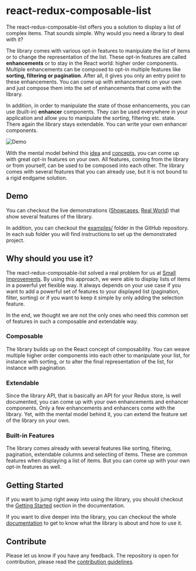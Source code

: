 # react-redux-composable-list

The react-redux-composable-list offers you a solution to display a list of complex items. That sounds simple. Why would you need a library to deal with it?

The library comes with various opt-in features to manipulate the list of items or to change the representation of the list. These opt-in features are called **enhancements** or to stay in the React world: higher order components. Multiple enhancements can be composed to opt-in multiple features like **sorting, filtering or pagination**. After all, it gives you only an entry point to these enhancements. You can come up with enhancements on your own and just compose them into the set of enhancements that come with the library.

In addition, in order to manipulate the state of those enhancements, you can use (built-in) **enhancer** components. They can be used everywhere in your application and allow you to manipulate the sorting, filtering etc. state. There again the library stays extendable. You can write your own enhancer components.

![Demo](https://media.giphy.com/media/xUOrvUtfjt2EhMUjvi/giphy.gif)

With the mental model behind this [idea](/docs/Idea.html) and [concepts](/docs/Concepts.html), you can come up with great opt-in features on your own. All features, coming from the library or from yourself, can be used to be composed into each other. The library comes with several features that you can already use, but it is not bound to a rigid endgame solution.

## Demo

You can checkout the live demonstrations ([Showcases](https://react-redux-composable-list-showcases.wieruch.com/), [Real World](https://react-redux-composable-list-realworld.wieruch.com/)) that show several features of the library.

In addition, you can checkout the [examples/](https://github.com/SmallImprovements/react-redux-composable-list/tree/master/examples) folder in the GitHub repository. In each sub folder you will find instructions to set up the demonstrated project.

## Why should you use it?

The react-redux-composable-list solved a real problem for us at [Small Improvements](https://www.small-improvements.com/). By using this approach, we were able to display lists of items in a powerful yet flexible way. It always depends on your use case if you want to add a powerful set of features to your displayed list (pagination, filter, sorting) or if you want to keep it simple by only adding the selection feature.

In the end, we thought we are not the only ones who need this common set of features in such a composable and extendable way.

### Composable

The library builds up on the React concept of composability. You can weave multiple higher order components into each other to manipulate your list, for instance with sorting, or to alter the final representation of the list, for instance with pagination.

### Extendable

Since the library API, that is basically an API for your Redux store, is well documented, you can come up with your own enhancements and enhancer components. Only a few enhancements and enhancers come with the library. Yet, with the mental model behind it, you can extend the feature set of the library on your own.

### Built-in Features

The library comes already with several features like sorting, filtering, pagination, extendable columns and selecting of items. These are common features when displaying a list of items. But you can come up with your own opt-in features as well.

## Getting Started

If you want to jump right away into using the library, you should checkout the [Getting Started](/docs/GettingStarted.md) section in the documentation.

If you want to dive deeper into the library, you can checkout the whole [documentation](/docs/) to get to know what the library is about and how to use it.

## Contribute

Please let us know if you have any feedback. The repository is open for contribution, please read the [contribution guidelines](/docs/Contribute.md).

